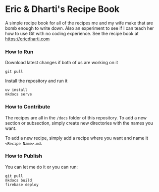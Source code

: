 # Eric & Dharti's Recipe Book
A simple recipe book for all of the recipes me and my wife make that are bomb enough to write down. Also an experiment to see if I can teach her how to use Git with no coding experience. See the recipe book at https://ericdharti.com
### How to Run
Download latest changes if both of us are working on it
```
git pull
```
Install the repository and run it
```
uv install
mkdocs serve
```
### How to Contribute
The recipes are all in the `/docs` folder of this repository. To add a new section or subsection, simply create new directories with the names you want.

To add a new recipe, simply add a recipe where you want and name it `<Recipe Name>.md`.

### How to Publish
You can let me do it or you can run:
```
git pull
mkdocs build    
firebase deploy
```
